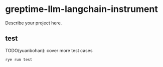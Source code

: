 # greptime-llm-langchain-instrument

Describe your project here.


## test

TODO(yuanbohan): cover more test cases

```
rye run test
```
